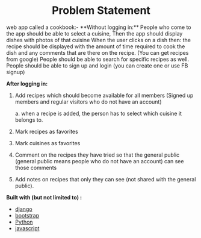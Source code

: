 <h1 align="center">Problem Statement</h1>
web app called a cookbook:-
**Without logging in:**
People who come to the app should be able to select a cuisine,
Then the app should display dishes with photos of that cuisine
When the user clicks on a dish then: the recipe should be displayed with the amount of time required to cook the dish and any comments that are there on the recipe. (You can get recipes from google)
People should be able to search for specific recipes as well.
People should be able to sign up and login (you can create one or use FB signup)

**After logging in:**


1. Add recipes which should become available for all members (Signed up members and regular visitors who do not have an account)

    a. when a recipe is added, the person has to select which cuisine it belongs to. 
2. Mark recipes as favorites
3. Mark cuisines as favorites
4. Comment on the recipes they have tried so that the general public (general public means people who do not have an account) can see those comments
5. Add notes on recipes that only they can see (not shared with the general public).

**Built with (but not limited to) :**
   * [django](https://www.djangoproject.com/)
   * [bootstrap](https://getbootstrap.com/)
   * [Python](https://www.python.org/)
   * [javascript](https://www.javascript.com/)
  
